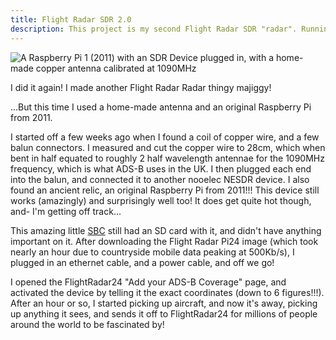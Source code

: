 ```yaml
---
title: Flight Radar SDR 2.0
description: This project is my second Flight Radar SDR "radar". Running an original raspberry pi, and a home-made copper SDR antenna
---
```


![A Raspberry Pi 1 (2011) with an SDR Device plugged in, with a home-made copper antenna calibrated at 1090MHz](https://cdn.boxersteavee.dev/cdn-cgi/imagedelivery/8mDeb5dj0w69F4TILSzPUQ/a532d284-bb1f-43d7-62fb-173754426e00/public)

I did it again! I made another Flight Radar Radar thingy majiggy!

...But this time I used a home-made antenna and an original Raspberry Pi from 2011.

I started off a few weeks ago when I found a coil of copper wire, and a few balun connectors. I measured and cut the copper wire to 28cm, which when bent in half equated to roughly 2 half wavelength antennae for the 1090MHz frequency, which is what ADS-B uses in the UK. I then plugged each end into the balun, and connected it to another nooelec NESDR device. I also found an ancient relic, an original Raspberry Pi from 2011!!! This device still works (amazingly) and surprisingly well too! It does get quite hot though, and- I'm getting off track...

This amazing little [SBC](https://en.wikipedia.org/wiki/Single-board_computer) still had an SD card with it, and didn't have anything important on it. After downloading the Flight Radar Pi24 image (which took nearly an hour due to countryside mobile data peaking at 500Kb/s), I plugged in an ethernet cable, and a power cable, and off we go!

I opened the FlightRadar24 "Add your ADS-B Coverage" page, and activated the device by telling it the exact coordinates (down to 6 figures!!!). After an hour or so, I started picking up aircraft, and now it's away, picking up anything it sees, and sends it off to FlightRadar24 for millions of people around the world to be fascinated by!